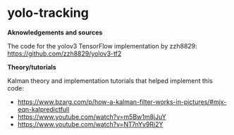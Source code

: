 # yolo-tracking

**Aknowledgements and sources**

The code for the yolov3 TensorFlow implementation by zzh8829: https://github.com/zzh8829/yolov3-tf2

**Theory/tutorials**

Kalman theory and implementation tutorials that helped implement this code:
  * https://www.bzarg.com/p/how-a-kalman-filter-works-in-pictures/#mjx-eqn-kalpredictfull
  * https://www.youtube.com/watch?v=m5Bw1m8jJuY
  * https://www.youtube.com/watch?v=NT7nYv9Ri2Y
